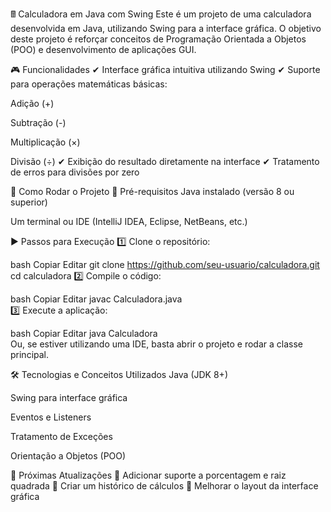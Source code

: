 🖩 Calculadora em Java com Swing
Este é um projeto de uma calculadora desenvolvida em Java, utilizando Swing para a interface gráfica. O objetivo deste projeto é reforçar conceitos de Programação Orientada a Objetos (POO) e desenvolvimento de aplicações GUI.

🎮 Funcionalidades
✔ Interface gráfica intuitiva utilizando Swing
✔ Suporte para operações matemáticas básicas:

Adição (+)

Subtração (-)

Multiplicação (×)

Divisão (÷)
✔ Exibição do resultado diretamente na interface
✔ Tratamento de erros para divisões por zero

🚀 Como Rodar o Projeto
📌 Pré-requisitos
Java instalado (versão 8 ou superior)

Um terminal ou IDE (IntelliJ IDEA, Eclipse, NetBeans, etc.)

▶️ Passos para Execução
1️⃣ Clone o repositório:

bash
Copiar
Editar
git clone https://github.com/seu-usuario/calculadora.git  
cd calculadora
2️⃣ Compile o código:

bash
Copiar
Editar
javac Calculadora.java  
3️⃣ Execute a aplicação:

bash
Copiar
Editar
java Calculadora  
Ou, se estiver utilizando uma IDE, basta abrir o projeto e rodar a classe principal.

🛠 Tecnologias e Conceitos Utilizados
Java (JDK 8+)

Swing para interface gráfica

Eventos e Listeners

Tratamento de Exceções

Orientação a Objetos (POO)

📌 Próximas Atualizações
🔹 Adicionar suporte a porcentagem e raiz quadrada
🔹 Criar um histórico de cálculos
🔹 Melhorar o layout da interface gráfica
